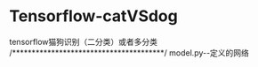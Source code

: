 # Tensorflow-catVSdog
tensorflow猫狗识别（二分类）或者多分类
/***************************************/
model.py--定义的网络

